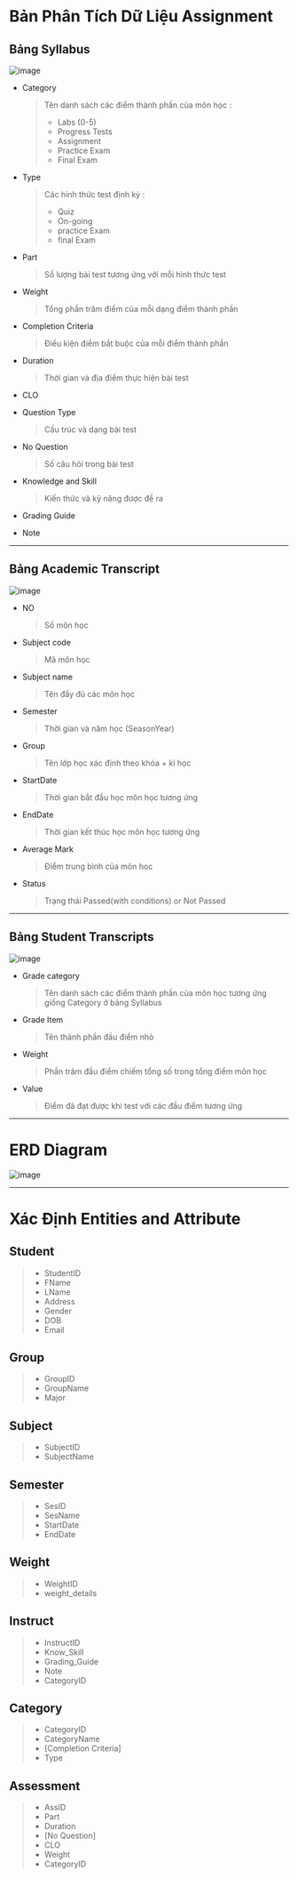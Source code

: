 # **Bản Phân Tích Dữ Liệu Assignment**
## Bảng Syllabus
![image](https://user-images.githubusercontent.com/105901866/177117123-b9e01ed6-e22c-4a27-a67d-71ee882fafe9.png)
- Category

  > Tên danh sách các điểm thành phần của môn học :
  > - Labs (0-5)
  > - Progress Tests
  > - Assignment
  > - Practice Exam
  > - Final Exam

- Type

  > Các hình thức test định kỳ :
  > - Quiz
  > - On-going
  > - practice Exam
  > - final Exam

- Part

  > Số lượng bài test tương ứng với mỗi hình thức test

- Weight 

  > Tổng phần trăm điểm của mỗi dạng điểm thành phần

- Completion Criteria

  > Điều kiện điểm bắt buộc của mỗi điểm thành phần

- Duration

  > Thời gian và địa điểm thực hiện bài test

- CLO

- Question Type

  > Cấu trúc và dạng bài test

- No Question
  > Số câu hỏi trong bài test

- Knowledge and Skill
  > Kiến thức và kỹ năng được đề ra

- Grading Guide
  > 

- Note

***
## Bảng Academic Transcript
![image](https://user-images.githubusercontent.com/105901866/177205332-4ad24763-b7ec-43bb-99ed-6610d2f840ed.png)
- NO
  > Số môn học

- Subject code
  > Mã môn học

- Subject name
  > Tên đầy đủ các môn học

- Semester
  > Thời gian và năm học (SeasonYear)

- Group
  > Tên lớp học xác định theo khóa + kì học

- StartDate
  > Thời gian bắt đầu học môn học tương ứng

- EndDate
  > Thời gian kết thúc học môn học tương ứng

- Average Mark
  > Điểm trung bình của môn học

- Status
  > Trạng thái Passed(with conditions) or Not Passed 

***
## Bảng Student Transcripts
![image](https://user-images.githubusercontent.com/105901866/177566410-515c1ac4-78da-427e-a9f6-eef99ca087af.png)
- Grade category
  > Tên danh sách các điểm thành phần của môn học tương ứng giống Category ở bảng Syllabus

- Grade Item
  > Tên thành phần đầu điểm nhỏ

- Weight
  > Phần trăm đầu điểm chiếm tổng số trong tổng điểm môn học

- Value
  > Điểm đã đạt được khi test với các đầu điểm tương ứng


***
# ERD Diagram

![image](https://user-images.githubusercontent.com/105901866/179046836-749d8ab8-7821-4535-a9d1-4c405346034f.png)

***
# Xác Định Entities and Attribute 

## Student 
  >- StudentID
  >- FName
  >- LName
  >- Address
  >- Gender
  >- DOB
  >- Email

## Group
  >- GroupID
  >- GroupName
  >- Major

## Subject
  >- SubjectID
  >- SubjectName

## Semester
  >- SesID
  >- SesName
  >- StartDate
  >- EndDate

## Weight
  >- WeightID
  >- weight_details

## Instruct
  >- InstructID
  >- Know_Skill
  >- Grading_Guide
  >- Note
  >- CategoryID

## Category
  >- CategoryID
  >- CategoryName
  >- [Completion Criteria]
  >- Type

## Assessment
  >- AssID
  >- Part
  >- Duration
  >- [No Question]
  >- CLO
  >- Weight
  >- CategoryID
































